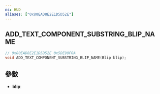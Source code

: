 ```yaml
---
ns: HUD
aliases: ["0x80EAD8E2E1D5D52E"]
---
```

## ADD_TEXT_COMPONENT_SUBSTRING_BLIP_NAME

```c
// 0x80EAD8E2E1D5D52E 0x5DE98F0A
void ADD_TEXT_COMPONENT_SUBSTRING_BLIP_NAME(Blip blip);
```


## 參數
* **blip**: 

